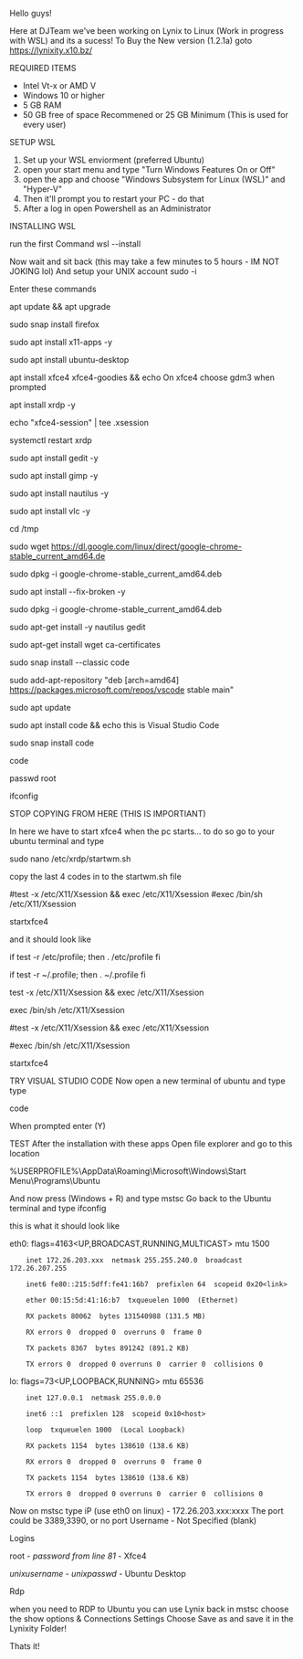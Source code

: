 Hello guys!

Here at DJTeam we've been working on Lynix to Linux (Work in progress with WSL) and its a sucess!
To Buy the New version (1.2.1a) goto https://lynixity.x10.bz/

REQUIRED ITEMS
- Intel Vt-x or AMD V
- Windows 10 or higher
- 5 GB RAM
- 50 GB free of space Recommened or 25 GB Minimum (This is used for every user)

SETUP WSL

1. Set up your WSL enviorment (preferred Ubuntu)
2. open your start menu and type "Turn Windows Features On or Off"
3. open the app and choose "Windows Subsystem for Linux (WSL)" and "Hyper-V"
4. Then it'll prompt you to restart your PC - do that
5. After a log in open Powershell as an Administrator

INSTALLING WSL

run the first Command
wsl --install

Now wait and sit back (this may take a few minutes to 5 hours - IM NOT JOKING lol)
And setup your UNIX account
sudo -i

Enter these commands

apt update && apt upgrade

sudo snap install firefox

sudo apt install x11-apps -y

sudo apt install ubuntu-desktop

apt install xfce4 xfce4-goodies && echo On xfce4 choose gdm3 when prompted

apt install xrdp -y

echo "xfce4-session" | tee .xsession

systemctl restart xrdp

sudo apt install gedit -y

sudo apt install gimp -y

sudo apt install nautilus -y

sudo apt install vlc -y

cd /tmp

sudo wget https://dl.google.com/linux/direct/google-chrome-stable_current_amd64.de

sudo dpkg -i google-chrome-stable_current_amd64.deb 

sudo apt install --fix-broken -y

sudo dpkg -i google-chrome-stable_current_amd64.deb

sudo apt-get install -y nautilus gedit

sudo apt-get install wget ca-certificates

sudo snap install --classic code

sudo add-apt-repository "deb [arch=amd64] https://packages.microsoft.com/repos/vscode stable main"

sudo apt update

sudo apt install code && echo this is Visual Studio Code

sudo snap install code

code

passwd root

ifconfig

STOP COPYING FROM HERE (THIS IS IMPORTIANT)

In here we have to start xfce4 when the pc starts... to do so go to your ubuntu terminal and type

sudo nano /etc/xrdp/startwm.sh

copy the last 4 codes in to the startwm.sh file

#test -x /etc/X11/Xsession && exec /etc/X11/Xsession
#exec /bin/sh /etc/X11/Xsession

startxfce4

and it should look like

if test -r /etc/profile; then
        . /etc/profile
fi

if test -r ~/.profile; then
        . ~/.profile
fi

test -x /etc/X11/Xsession && exec /etc/X11/Xsession

exec /bin/sh /etc/X11/Xsession

#test -x /etc/X11/Xsession && exec /etc/X11/Xsession

#exec /bin/sh /etc/X11/Xsession

startxfce4


TRY VISUAL STUDIO CODE
Now open a new terminal of ubuntu and type type

code

When prompted enter (Y)



TEST
After the installation with these apps Open file explorer and go to this location

%USERPROFILE%\AppData\Roaming\Microsoft\Windows\Start Menu\Programs\Ubuntu

And now press (Windows + R) and type mstsc 
Go back to the Ubuntu terminal and type ifconfig

this is what it should look like

eth0: flags=4163<UP,BROADCAST,RUNNING,MULTICAST>  mtu 1500

        inet 172.26.203.xxx  netmask 255.255.240.0  broadcast 172.26.207.255
        
        inet6 fe80::215:5dff:fe41:16b7  prefixlen 64  scopeid 0x20<link>
        
        ether 00:15:5d:41:16:b7  txqueuelen 1000  (Ethernet)
        
        RX packets 80062  bytes 131540988 (131.5 MB)
        
        RX errors 0  dropped 0  overruns 0  frame 0
        
        TX packets 8367  bytes 891242 (891.2 KB)
        
        TX errors 0  dropped 0 overruns 0  carrier 0  collisions 0

lo: flags=73<UP,LOOPBACK,RUNNING>  mtu 65536

        inet 127.0.0.1  netmask 255.0.0.0
        
        inet6 ::1  prefixlen 128  scopeid 0x10<host>
        
        loop  txqueuelen 1000  (Local Loopback)
        
        RX packets 1154  bytes 138610 (138.6 KB)
        
        RX errors 0  dropped 0  overruns 0  frame 0
        
        TX packets 1154  bytes 138610 (138.6 KB)
        
        TX errors 0  dropped 0 overruns 0  carrier 0  collisions 0

Now on mstsc type 
iP (use eth0 on linux) - 172.26.203.xxx:xxxx
The port could be 3389,3390, or no port
Username - Not Specified (blank)

Logins

root - *password from line 81* - Xfce4

*unixusername* - *unixpasswd* - Ubuntu Desktop

Rdp

when you need to RDP to Ubuntu you can use Lynix
back in mstsc choose the show options & Connections Settings
Choose Save as and save it in the Lynixity Folder!

Thats it!
